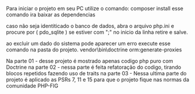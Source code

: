 Para iniciar o projeto em seu PC 
utilize o comando:
	composer install
esse comando ira baixar as dependencias

caso não seja identiticado o banco de dados, abra o arquivo php.ini e procure por ( pdo_sqlite ) se estiver com ";" no inicio da linha retire e salve.

ao excluir um dado do sistema pode aparecer um erro execute esse comando na pasta do projeto.
vendor\bin\doctrine orm:generate-proxies

Na parte 01 - desse projeto é mostrado apenas codigo php puro com Doctrine
na parte 02 - nessa parte é feita refatoração do codigo, tirando blocos repetidos fazendo uso de traits
na parte 03 - Nessa ultima parte do projeto é aplicado as PSRs 7, 11 e 15 para que o projeto fique nas normas da comunidade PHP-FIG
